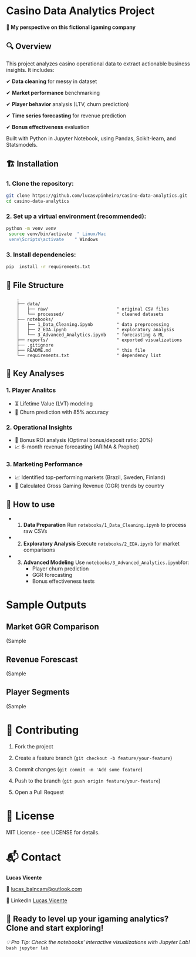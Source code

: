 # Casino Data Analytics Project

**👀 My perspective on this fictional igaming company**

## 🔍 Overview

This project analyzes casino operational data to extract actionable business insights. It includes:

✔ **Data cleaning** for messy in dataset

✔ **Market performance** benchmarking

✔ **Player behavior** analysis (LTV, churn prediction)

✔ **Time series forecasting** for revenue prediction

✔ **Bonus effectiveness** evaluation

Built with Python in Jupyter Notebook, using Pandas, Scikit-learn, and Statsmodels.

## 🏗️ Installation

### 1. Clone the repository:
   ```bash
   git clone https://github.com/lucasvpinheiro/casino-data-analytics.git
   cd casino-data-analytics
   ```
### 2. Set up a virtual environment (recommended):
   ```bash
   python -m venv venv
    source venv/bin/activate  " Linux/Mac
    venv\Scripts\activate    " Windows
   ```
### 3. Install dependencies:
   ```bash
   pip  install -r requirements.txt
   ```

## 📂 File Structure

        .
        ├── data/                      
        │   ├── raw/                          " original CSV files
        │   └── processed/                    " cleaned datasets
        ├── notebooks/
        │   ├── 1_Data_Cleaning.ipynb         " data preprocessing
        │   ├── 2_EDA.ipynb                   " exploratory analysis 
        │   └── 3_Advanced_Analytics.ipynb    " forecasting & ML
        ├── reports/                          " exported visualizations
        ├── .gitignore
        ├── README.md                         " this file
        └── requirements.txt                  " dependency list

## 🔑 Key Analyses

### 1. Player Analitcs

- ⏳ Lifetime Value (LVT) modeling
- 🔁 Churn prediction with 85% accuracy
  
### 2. Operational Insights

- 🎁 Bonus ROI analysis (Optimal bonus/deposit ratio: 20%)
- 📈 6-month revenue forecasting (ARIMA & Prophet)

### 3. Marketing Performance

- 📈 Identified top-performing markets (Brazil, Sweden, Finland) <thinking about>
- 🔄 Calculated Gross Gaming Revenue (GGR) trends by country <thinking about>

## 📂 How to use

- 1. **Data Preparation**
    Run ```notebooks/1_Data_Cleaning.ipynb``` to process raw CSVs

- 2. **Exploratory Analysis**
     Execute ```notebooks/2_EDA.ipynb``` for market comparisons

- 3. **Advanced Modeling**
     Use ```notebooks/3_Advanced_Analytics.ipynb```for:
     - Player churn prediction
     - GGR forecasting
     - Bonus effectiveness tests

# Sample Outputs

## Market GGR Comparison

(Sample <image Top Markets by GGR>

## Revenue Forescast

(Sample <image GGR Forecast>

## Player Segments

(Sample <image RFM Segmentation>

# 🤝 Contributing
1. Fork the project

2. Create a feature branch (```git checkout -b feature/your-feature```)

3. Commit changes (```git commit -m 'Add some feature```)

4. Push to the branch (```git push origin feature/your-feature```)

5. Open a Pull Request

# 📜 License
MIT License - see LICENSE for details.

# 📬 Contact

**Lucas Vicente**

📧 lucas_balncam@outlook.com

🔗 LinkedIn [Lucas Vicente](https://www.linkedin.com/in/lucas-vicente-028a4514a/)

## **🎲 Ready to level up your igaming analytics?** Clone and start exploring!

*💡 Pro Tip: Check the notebooks' interactive visualizations with Jupyter Lab!*
    ```bash
    jupyter lab
    ```
    
